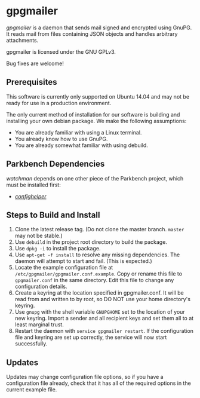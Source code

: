# gpgmailer

_gpgmailer_ is a daemon that sends mail signed and encrypted using GnuPG.  It reads mail from files containing JSON objects and handles arbitrary attachments.

gpgmailer is licensed under the GNU GPLv3.

Bug fixes are welcome!

## Prerequisites

This software is currently only supported on Ubuntu 14.04 and may not be ready for use in a production environment.

The only current method of installation for our software is building and installing your own debian package. We make the following assumptions:

* You are already familiar with using a Linux terminal.
* You already know how to use GnuPG.
* You are already somewhat familiar with using debuild.

## Parkbench Dependencies

_watchman_ depends on one other piece of the Parkbench project, which must be installed first:

* [_confighelper_](https://github.com/park-bench/confighelper)

## Steps to Build and Install

1.   Clone the latest release tag. (Do not clone the master branch. `master` may not be stable.)
2.   Use `debuild` in the project root directory to build the package.
3.   Use `dpkg -i` to install the package.
4.   Use `apt-get -f install` to resolve any missing dependencies. The daemon will attempt to start and fail. (This is expected.)
5.   Locate the example configuration file at `/etc/gpgmailer/gpgmailer.conf.example`. Copy or rename this file to `gpgmailer.conf` in the same directory. Edit this file to change any configuration details.
6.   Create a keyring at the location specified in gpgmailer.conf. It will be read from and written to by root, so DO NOT use your home directory's keyring.
7.   Use `gnupg` with the shell variable `GNUPGHOME` set to the location of your new keyring. Import a sender and all recipient keys and set them all to at least marginal trust.
8.   Restart the daemon with `service gpgmailer restart`. If the configuration file and keyring are set up correctly, the service will now start successfully.

## Updates

Updates may change configuration file options, so if you have a configuration file already, check that it has all of the required options in the current example file.
